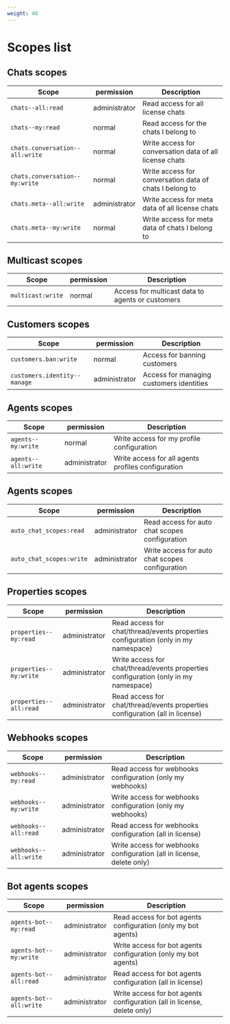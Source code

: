 ```yaml
---
weight: 40
---
```


# Scopes list

## Chats scopes

| Scope | permission | Description |
|-------|-------------|------------|
| `chats--all:read` | administrator | Read access for all license chats |
| `chats--my:read` | normal | Read access for the chats I belong to |
| `chats.conversation--all:write`| normal | Write access for conversation data of all license chats |
| `chats.conversation--my:write` | normal | Write access for conversation data of chats I belong to |
| `chats.meta--all:write` | administrator | Write access for meta data of all license chats |
| `chats.meta--my:write` | normal | Write access for meta data of chats I belong to |

## Multicast scopes

| Scope | permission | Description |
|-------|-------------|------------|
| `multicast:write` | normal | Access for multicast data to agents or customers |

## Customers scopes

| Scope | permission | Description |
|-------|-------------|------------|
| `customers.ban:write` | normal | Access for banning customers |
| `customers.identity--manage` | administrator | Access for managing customers identities | 

## Agents scopes

| Scope | permission | Description |
|-------|-------------|------------|
| `agents--my:write` | normal | Write access for my profile configuration |
| `agents--all:write` | administrator | Write access for all agents profiles configuration |


## Agents scopes

| Scope | permission | Description |
|-------|-------------|------------|
| `auto_chat_scopes:read` | administrator | Read access for auto chat scopes configuration |
| `auto_chat_scopes:write` | administrator | Write access for auto chat scopes configuration |


## Properties scopes

| Scope | permission | Description |
|-------|-------------|------------|
| `properties--my:read` | administrator | Read access for chat/thread/events properties configuration (only in my namespace) |
| `properties--my:write` | administrator | Write access for chat/thread/events properties configuration (only in my namespace) |
| `properties--all:read` | administrator | Read access for chat/thread/events properties configuration (all in license) |


## Webhooks scopes

| Scope | permission | Description |
|-------|-------------|------------|
| `webhooks--my:read` | administrator | Read access for webhooks configuration (only my webhooks) |
| `webhooks--my:write` | administrator | Write access for webhooks configuration (only my webhooks) |
| `webhooks--all:read` | administrator | Read access for webhooks configuration (all in license) |
| `webhooks--all:write` | administrator | Write access for webhooks configuration (all in license, delete only) |


## Bot agents scopes

| Scope | permission | Description |
|-------|-------------|------------|
| `agents-bot--my:read` | administrator | Read access for bot agents configuration (only my bot agents) |
| `agents-bot--my:write` | administrator | Write access for bot agents configuration (only my bot agents) |
| `agents-bot--all:read` | administrator | Read access for bot agents configuration (all in license) |
| `agents-bot--all:write` | administrator | Write access for bot agents configuration (all in license, delete only) |